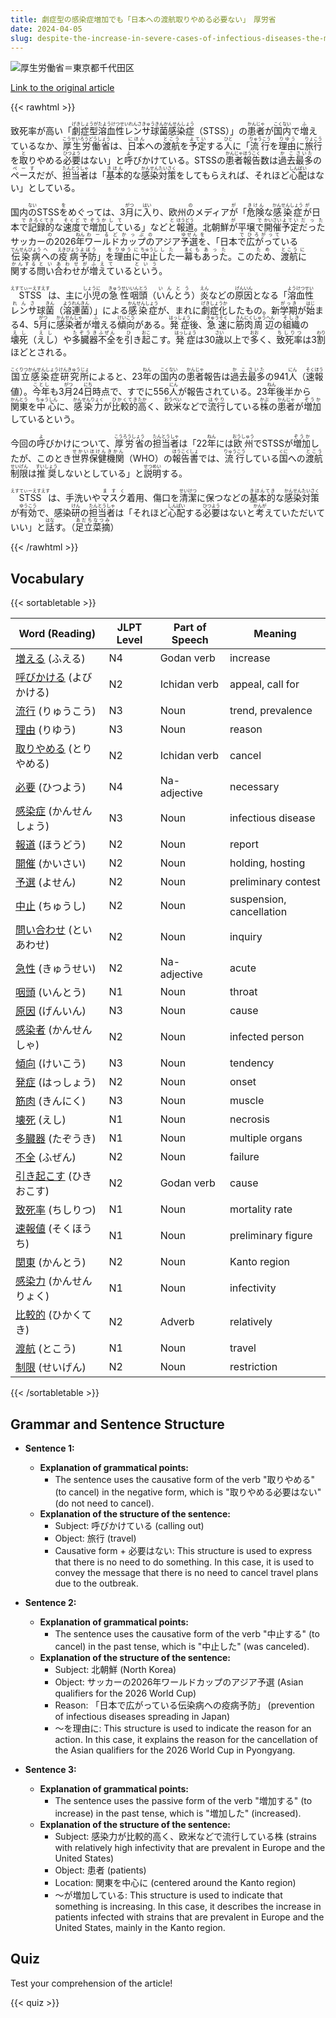 ```yaml
---
title: 劇症型の感染症増加でも「日本への渡航取りやめる必要ない」　厚労省
date: 2024-04-05
slug: despite-the-increase-in-severe-cases-of-infectious-diseases-the-ministry-of-health-labour-and-welfare-says-there-is-no-need-to-cancel-travel-to-japan
---
```


![厚生労働省＝東京都千代田区](https://www.asahicom.jp/imgopt/img/3af9460b67/comm_L/AS20240404001036.jpg "厚生労働省＝東京都千代田区")

[Link to the original article](https://asahi.com/articles/ASS440CX3S44UTFL013M.html?iref=pc_apital_top__n)

{{< rawhtml >}}
<p>致死率が高い「<ruby>劇症型溶血性レンサ球菌感染症<rt>げきしょうがたようけつせいれんさきゅうきんかんせんしょう</rt>（STSS）」の<ruby>患者<rt>かんじゃ</rt></ruby>が<ruby>国内<rt>こくない</rt></ruby>で<ruby>増<rt>ふ</rt></ruby>えているなか、<ruby>厚生労働省<rt>こうせいろうどうしょう</rt></ruby>は、<ruby>日本<rt>にほん</rt></ruby>への<ruby>渡航<rt>とこう</rt></ruby>を<ruby>予定<rt>よてい</rt></ruby>する<ruby>人<rt>ひと</rt></ruby>に「<ruby>流行<rt>りゅうこう</rt></ruby>を<ruby>理由<rt>りゆう</rt></ruby>に<ruby>旅行<rt>りょこう</rt></ruby>を<ruby>取<rt>と</rt></ruby>りやめる<ruby>必要<rt>ひつよう</rt></ruby>はない」と<ruby>呼<rt>よ</rt></ruby>びかけている。STSSの<ruby>患者<rt>かんじゃ</rt></ruby><ruby>報告<rt>ほうこく</rt></ruby>数は<ruby>過去<rt>かこ</rt></ruby><ruby>最多<rt>さいた</rt></ruby>の<ruby>ペース<rt>ぺーす</rt></ruby>だが、<ruby>担当者<rt>たんとうしゃ</rt></ruby>は「<ruby>基本<rt>きほん</rt></ruby>的な<ruby>感染<rt>かんせん</rt></ruby><ruby>対策<rt>たいさく</rt></ruby>をしてもらえれば、それほど<ruby>心配<rt>しんぱい</rt></ruby>はない」としている。</p>

<p>国内<ruby>の<rt>ない</rt></ruby>STSS<ruby>を<rt>を</rt></ruby>めぐっては、3<ruby>月<rt>がつ</rt></ruby>に<ruby>入<rt>はい</rt></ruby>り、欧州<ruby>の<rt>の</rt></ruby>メディア<ruby>が<rt>が</rt></ruby>「<ruby>危険<rt>きけん</rt></ruby>な<ruby>感染症<rt>かんせんしょう</rt></ruby><ruby>が<rt>が</rt></ruby>日本<ruby>で<rt>で</rt></ruby><ruby>記録的<rt>きろくてき</rt></ruby>な<ruby>速度<rt>そくど</rt></ruby><ruby>で<rt>で</rt></ruby><ruby>増加<rt>ぞうか</rt></ruby><ruby>して<rt>して</rt></ruby>いる」など<ruby>と<rt>と</rt></ruby><ruby>報道<rt>ほうどう</rt></ruby>。北朝鮮<ruby>が<rt>が</rt></ruby>平壌<ruby>で<rt>で</rt></ruby><ruby>開催<rt>かいさい</rt></ruby><ruby>予定<rt>よてい</rt></ruby><ruby>だった<rt>だった</rt></ruby>サッカー<ruby>の<rt>の</rt></ruby>2026<ruby>年<rt>ねん</rt></ruby><ruby>ワールドカップ<rt>わーるどかっぷ</rt></ruby><ruby>の<rt>の</rt></ruby>アジア<ruby>予選<rt>ゆせん</rt></ruby><ruby>を<rt>を</rt></ruby>、「日本<ruby>で<rt>で</rt></ruby><ruby>広がって<rt>ひろがって</rt></ruby>いる<ruby>伝染病<rt>でんせんびょう</rt></ruby><ruby>へ<rt>へ</rt></ruby>の<ruby>疫病<rt>えきびょう</rt></ruby><ruby>予防<rt>よぼう</rt></ruby>」<ruby>を<rt>を</rt></ruby><ruby>理由<rt>りゆう</rt></ruby><ruby>に<rt>に</rt></ruby><ruby>中止<rt>ちゅうし</rt></ruby><ruby>した<rt>した</rt></ruby>一<ruby>幕<rt>まく</rt></ruby><ruby>も<rt>も</rt></ruby><ruby>あった<rt>あった</rt></ruby>。この<ruby>ため<rt>ため</rt></ruby>、<ruby>渡航<rt>とこう</rt></ruby><ruby>に<rt>に</rt></ruby><ruby>関する<rt>かんする</rt></ruby><ruby>問い合わせ<rt>といあわせ</rt></ruby><ruby>が<rt>が</rt></ruby><ruby>増えて<rt>ふえて</rt></ruby>いる<ruby>という<rt>という</rt></ruby>。</p>

<p><ruby>STSS<rt>えすてぃーえすえす</rt></ruby>は、主に<ruby>小児<rt>しょうに</rt></ruby>の<ruby>急性<rt>きゅうせい</rt></ruby><ruby>咽頭<rt>いんとう</rt></ruby>（<ruby>いんとう<rt>いんとう</rt></ruby>）<ruby>炎<rt>えん</rt></ruby>などの<ruby>原因<rt>げんいん</rt></ruby>となる「<ruby>溶血性<rt>ようけつせい</rt></ruby><ruby>レンサ<rt>れんさ</rt></ruby>球<ruby>菌<rt>きん</rt></ruby>（<ruby>溶連菌<rt>ようれんきん</rt></ruby>）」による<ruby>感染症<rt>かんせんしょう</rt></ruby>が、まれに<ruby>劇症化<rt>げきしょうか</rt></ruby>したもの。新<ruby>学期<rt>がっき</rt></ruby>が<ruby>始<rt>はじ</rt></ruby>まる4、5<ruby>月<rt>がつ</rt></ruby>に<ruby>感染者<rt>かんせんしゃ</rt></ruby>が<ruby>増<rt>ふ</rt></ruby>える<ruby>傾向<rt>けいこう</rt></ruby>がある。<ruby>発症<rt>はっしょう</rt></ruby>後、<ruby>急速<rt>きゅうそく</rt></ruby>に<ruby>筋肉<rt>きんにく</rt></ruby><ruby>周辺<rt>しゅうへん</rt></ruby>の<ruby>組織<rt>そしき</rt></ruby>の<ruby>壊死<rt>えし</rt></ruby>（<ruby>えし<rt>えし</rt></ruby>）や<ruby>多臓器<rt>たぞうき</rt></ruby><ruby>不全<rt>ふぜん</rt></ruby>を<ruby>引<rt>ひ</rt></ruby>き<ruby>起<rt>おこ</rt></ruby>こす。<ruby>発症<rt>はっしょう</rt></ruby>は30<ruby>歳<rt>さい</rt></ruby>以上で<ruby>多<rt>おお</rt></ruby>く、<ruby>致死率<rt>ちしりつ</rt></ruby>は3<ruby>割<rt>わり</rt></ruby>ほどとされる。</p>

<p><ruby>国立感染症研究所<rt>こくりつかんせんしょうけんきゅうじょ</rt></ruby>によると、23<ruby>年<rt>ねん</rt></ruby>の<ruby>国内<rt>こくない</rt></ruby>の<ruby>患者<rt>かんじゃ</rt></ruby>報告は<ruby>過去<rt>かこ</rt></ruby><ruby>最多<rt>さいた</rt></ruby>の941<ruby>人<rt>にん</rt></ruby>（<ruby>速報<rt>そくほう</rt></ruby>値）。<ruby>今年<rt>ことし</rt></ruby>も3<ruby>月<rt>がつ</rt></ruby>24<ruby>日<rt>にち</rt></ruby>時点で、すでに556<ruby>人<rt>にん</rt></ruby>が報告されている。23<ruby>年<rt>ねん</rt></ruby>後半から<ruby>関東<rt>かんとう</rt></ruby>を<ruby>中心<rt>ちゅうしん</rt></ruby>に、<ruby>感染力<rt>かんせんりょく</rt></ruby>が<ruby>比較的<rt>ひかくてき</rt></ruby><ruby>高<rt>たか</rt></ruby>く、<ruby>欧米<rt>おうべい</rt></ruby>などで<ruby>流行<rt>はやり</rt></ruby>している<ruby>株<rt>かぶ</rt></ruby>の<ruby>患者<rt>かんじゃ</rt></ruby>が<ruby>増加<rt>ぞうか</rt></ruby>しているという。</p>

<p>今回の<ruby>呼<rt>よ</rt>びかけ</ruby>について、<ruby>厚労省<rt>こうろうしょう</rt></ruby>の<ruby>担当者<rt>たんとうしゃ</rt></ruby>は「22<ruby>年<rt>ねん</rt></ruby>には<ruby>欧州<rt>おうしゅう</rt></ruby>でSTSSが<ruby>増加<rt>ぞうか</rt></ruby>したが、このとき<ruby>世界<rt>せかい</rt><ruby>保健機関<rt>ほけんきかん</rt></ruby>（WHO）の<ruby>報告書<rt>ほうこくしょ</rt></ruby>では、<ruby>流行<rt>りゅうこう</rt></ruby>している<ruby>国<rt>くに</rt>への<ruby>渡航<rt>とこう</rt>制限<rt>せいげん</rt></ruby>は<ruby>推奨<rt>すいしょう</rt></ruby>しないとしている」と<ruby>説明<rt>せつめい</rt></ruby>する。</p>

<p><ruby>STSS<rt>えすてぃーえすえす</rt></ruby>は、手洗いや<ruby>マスク<rt>ますく</rt></ruby>着用、傷口を<ruby>清潔<rt>せいけつ</rt></ruby>に保つなどの<ruby>基本的<rt>きほんてき</rt></ruby>な<ruby>感染<rt>かんせん</rt></ruby><ruby>対策<rt>たいさく</rt></ruby>が<ruby>有効<rt>ゆうこう</rt></ruby>で、感染<ruby>研<rt>けん</rt></ruby>の<ruby>担当者<rt>たんとうしゃ</rt></ruby>は「それほど<ruby>心配<rt>しんぱい</rt></ruby>する<ruby>必要<rt>ひつよう</rt></ruby>はないと<ruby>考<rt>かんが</rt></ruby>えていただいていい」と<ruby>話<rt>はな</rt></ruby>す。（<ruby>足立<rt>あだち</rt></ruby><ruby>菜摘<rt>なつみ</rt></ruby>）</p>
{{< /rawhtml >}}

## Vocabulary


{{< sortabletable >}}

| Word (Reading) | JLPT Level | Part of Speech | Meaning |
|-----------------|------------|---------------|---------|
|[増える](https://jisho.org/search/%E5%A2%97%E3%81%88%E3%82%8B) (ふえる)| N4 | Godan verb | increase |
|[呼びかける](https://jisho.org/search/%E5%91%BC%E3%81%B3%E3%81%8B%E3%81%91%E3%82%8B) (よびかける)| N2 | Ichidan verb | appeal, call for |
|[流行](https://jisho.org/search/%E6%B5%81%E8%A1%8C) (りゅうこう)| N3 | Noun | trend, prevalence |
|[理由](https://jisho.org/search/%E7%90%86%E7%94%B1) (りゆう)| N3 | Noun | reason |
|[取りやめる](https://jisho.org/search/%E5%8F%96%E3%82%8A%E3%82%84%E3%82%81%E3%82%8B) (とりやめる)| N2 | Ichidan verb | cancel |
|[必要](https://jisho.org/search/%E5%BF%85%E8%A6%81) (ひつよう)| N4 | Na-adjective | necessary |
|[感染症](https://jisho.org/search/%E6%84%9F%E6%9F%93%E7%97%87) (かんせんしょう)| N3 | Noun | infectious disease |
|[報道](https://jisho.org/search/%E5%A0%B1%E9%81%93) (ほうどう)| N2 | Noun | report |
|[開催](https://jisho.org/search/%E9%96%8B%E5%82%AC) (かいさい)| N2 | Noun | holding, hosting |
|[予選](https://jisho.org/search/%E4%BA%88%E9%81%B8) (よせん)| N2 | Noun | preliminary contest |
|[中止](https://jisho.org/search/%E4%B8%AD%E6%AD%A2) (ちゅうし)| N2 | Noun | suspension, cancellation |
|[問い合わせ](https://jisho.org/search/%E5%95%8F%E3%81%84%E5%90%88%E3%82%8F%E3%81%9B) (といあわせ)| N2 | Noun | inquiry |
|[急性](https://jisho.org/search/%E6%80%A5%E6%80%A7) (きゅうせい)| N2 | Na-adjective | acute |
|[咽頭](https://jisho.org/search/%E5%92%BD%E9%A0%AD) (いんとう)| N1 | Noun | throat |
|[原因](https://jisho.org/search/%E5%8E%9F%E5%9B%A0) (げんいん)| N3 | Noun | cause |
|[感染者](https://jisho.org/search/%E6%84%9F%E6%9F%93%E8%80%85) (かんせんしゃ)| N2 | Noun | infected person |
|[傾向](https://jisho.org/search/%E5%82%BE%E5%90%91) (けいこう)| N3 | Noun | tendency |
|[発症](https://jisho.org/search/%E7%99%BA%E7%97%87) (はっしょう)| N2 | Noun | onset |
|[筋肉](https://jisho.org/search/%E7%AD%8B%E8%82%89) (きんにく)| N3 | Noun | muscle |
|[壊死](https://jisho.org/search/%E5%A3%8A%E6%AD%BB) (えし)| N1 | Noun | necrosis |
|[多臓器](https://jisho.org/search/%E5%A4%9A%E8%87%93%E5%99%A8) (たぞうき)| N1 | Noun | multiple organs |
|[不全](https://jisho.org/search/%E4%B8%8D%E5%85%A8) (ふぜん)| N2 | Noun | failure |
|[引き起こす](https://jisho.org/search/%E5%BC%95%E3%81%8D%E8%B5%B7%E3%81%93%E3%81%99) (ひきおこす)| N2 | Godan verb | cause |
|[致死率](https://jisho.org/search/%E8%87%B4%E6%AD%BB%E7%8E%87) (ちしりつ)| N1 | Noun | mortality rate |
|[速報値](https://jisho.org/search/%E9%80%9F%E5%A0%B1%E5%80%A4) (そくほうち)| N1 | Noun | preliminary figure |
|[関東](https://jisho.org/search/%E9%96%A2%E6%9D%B1) (かんとう)| N2 | Noun | Kanto region |
|[感染力](https://jisho.org/search/%E6%84%9F%E6%9F%93%E5%8A%9B) (かんせんりょく)| N1 | Noun | infectivity |
|[比較的](https://jisho.org/search/%E6%AF%94%E8%BC%83%E7%9A%84) (ひかくてき)| N2 | Adverb | relatively |
|[渡航](https://jisho.org/search/%E6%B8%A1%E8%88%AA) (とこう)| N1 | Noun | travel |
|[制限](https://jisho.org/search/%E5%88%B6%E9%99%90) (せいげん)| N2 | Noun | restriction |

{{< /sortabletable >}}


## Grammar and Sentence Structure

- **Sentence 1:**
  - **Explanation of grammatical points:** 
    - The sentence uses the causative form of the verb "取りやめる" (to cancel) in the negative form, which is "取りやめる必要はない" (do not need to cancel).
  - **Explanation of the structure of the sentence:**
    - Subject: 呼びかけている (calling out)
    - Object: 旅行 (travel)
    - Causative form + 必要はない: This structure is used to express that there is no need to do something. In this case, it is used to convey the message that there is no need to cancel travel plans due to the outbreak.

- **Sentence 2:**
  - **Explanation of grammatical points:** 
    - The sentence uses the causative form of the verb "中止する" (to cancel) in the past tense, which is "中止した" (was canceled).
  - **Explanation of the structure of the sentence:**
    - Subject: 北朝鮮 (North Korea)
    - Object: サッカーの2026年ワールドカップのアジア予選 (Asian qualifiers for the 2026 World Cup)
    - Reason: 「日本で広がっている伝染病への疫病予防」 (prevention of infectious diseases spreading in Japan)
    - ～を理由に: This structure is used to indicate the reason for an action. In this case, it explains the reason for the cancellation of the Asian qualifiers for the 2026 World Cup in Pyongyang.

- **Sentence 3:**
  - **Explanation of grammatical points:** 
    - The sentence uses the passive form of the verb "増加する" (to increase) in the past tense, which is "増加した" (increased).
  - **Explanation of the structure of the sentence:**
    - Subject: 感染力が比較的高く、欧米などで流行している株 (strains with relatively high infectivity that are prevalent in Europe and the United States)
    - Object: 患者 (patients)
    - Location: 関東を中心に (centered around the Kanto region)
    - ～が増加している: This structure is used to indicate that something is increasing. In this case, it describes the increase in patients infected with strains that are prevalent in Europe and the United States, mainly in the Kanto region.

## Quiz

Test your comprehension of the article!

{{< quiz >}}